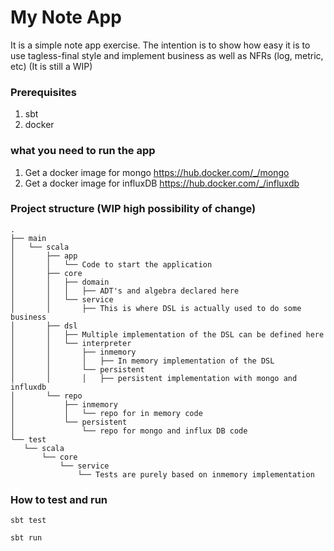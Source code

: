 # My Note App

 It is a simple note app exercise. 
 The intention is to show how easy it is to use tagless-final style  and implement business as well as NFRs (log, metric, etc)
 (It is still a WIP)
 
 ### Prerequisites
 1. sbt
 2. docker
 
 ### what you need to run the app
 1. Get a docker image for mongo https://hub.docker.com/_/mongo
 2. Get a docker image for influxDB https://hub.docker.com/_/influxdb
 
 ### Project structure (WIP high possibility of change)
 
 ```$xslt
.
├── main
│   └── scala
│       ├── app
│       │   └── Code to start the application
│       ├── core
│       │   ├── domain
│       │   │   ├── ADT's and algebra declared here
│       │   └── service
│       │       ├── This is where DSL is actually used to do some business
│       ├── dsl
│       │   ├── Multiple implementation of the DSL can be defined here
│       │   └── interpreter
│       │       ├── inmemory
│       │       │   ├── In memory implementation of the DSL
│       │       └── persistent
│       │       │   ├── persistent implementation with mongo and influxdb
│       └── repo
│           ├── inmemory
│           │   └── repo for in memory code
│           └── persistent
│               └── repo for mongo and influx DB code
└── test
    └── scala
        └── core
            └── service
                └── Tests are purely based on inmemory implementation
```

### How to test and run
```sbtshell
sbt test

sbt run
```